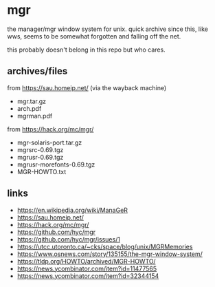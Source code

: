 # mgr

the manager/mgr window system for unix.
quick archive since this, like wws, seems to be somewhat forgotten and falling off the net.

this probably doesn't belong in this repo but who cares.

## archives/files

from https://sau.homeip.net/ (via the wayback machine)

- mgr.tar.gz
- arch.pdf
- mgrman.pdf

from https://hack.org/mc/mgr/

- mgr-solaris-port.tar.gz
- mgrsrc-0.69.tgz
- mgrusr-0.69.tgz
- mgrusr-morefonts-0.69.tgz
- MGR-HOWTO.txt

## links

- https://en.wikipedia.org/wiki/ManaGeR
- https://sau.homeip.net/
- https://hack.org/mc/mgr/
- https://github.com/hyc/mgr
- https://github.com/hyc/mgr/issues/1
- https://utcc.utoronto.ca/~cks/space/blog/unix/MGRMemories
- https://www.osnews.com/story/135155/the-mgr-window-system/
- https://tldp.org/HOWTO/archived/MGR-HOWTO/
- https://news.ycombinator.com/item?id=11477565
- https://news.ycombinator.com/item?id=32344154
